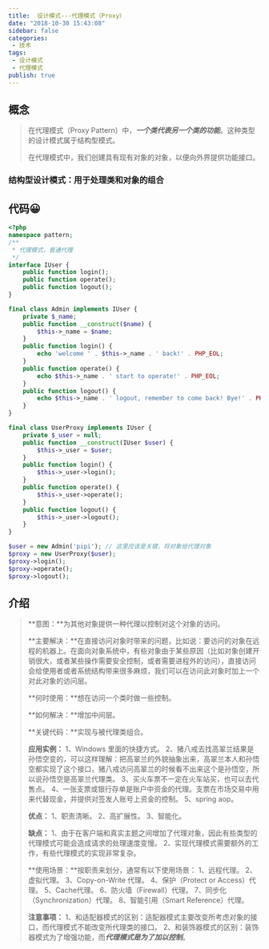 ```yaml
---
title:  设计模式---代理模式（Proxy）
date: "2018-10-30 15:43:08"
sidebar: false
categories:
 - 技术
tags:
 - 设计模式
 - 代理模式
publish: true
---
```



## 概念

> 在代理模式（Proxy Pattern）中，***一个类代表另一个类的功能***。这种类型的设计模式属于结构型模式。
>
> 在代理模式中，我们创建具有现有对象的对象，以便向外界提供功能接口。



### 结构型设计模式：用于处理类和对象的组合



## 代码😀

```php
<?php
namespace pattern;
/**
 * 代理模式，普通代理
 */
interface IUser {
    public function login();
    public function operate();
    public function logout();
}

final class Admin implements IUser {
    private $_name;
    public function __construct($name) {
        $this->_name = $name;
    }
    public function login() {
        echo 'welcome ' . $this->_name . ' back!' . PHP_EOL;
    }
    public function operate() {
        echo $this->_name . ' start to operate!' . PHP_EOL;
    }
    public function logout() {
        echo $this->_name . ' logout, remember to come back! Bye!' . PHP_EOL;
    }
}

final class UserProxy implements IUser {
    private $_user = null;
    public function __construct(IUser $user) { 
        $this->_user = $user;
    }
    public function login() {
        $this->_user->login();
    }
    public function operate() {
        $this->_user->operate();
    }
    public function logout() {
        $this->_user->logout();
    }
}

$user = new Admin('pipi'); // 这里应该是关键，将对象给代理对象
$proxy = new UserProxy($user);
$proxy->login();
$proxy->operate();
$proxy->logout();
```





## 介绍

> **意图：**为其他对象提供一种代理以控制对这个对象的访问。
>
> **主要解决：**在直接访问对象时带来的问题，比如说：要访问的对象在远程的机器上。在面向对象系统中，有些对象由于某些原因（比如对象创建开销很大，或者某些操作需要安全控制，或者需要进程外的访问），直接访问会给使用者或者系统结构带来很多麻烦，我们可以在访问此对象时加上一个对此对象的访问层。
>
> **何时使用：**想在访问一个类时做一些控制。
>
> **如何解决：**增加中间层。
>
> **关键代码：**实现与被代理类组合。
>
> **应用实例：** 1、Windows 里面的快捷方式。 2、猪八戒去找高翠兰结果是孙悟空变的，可以这样理解：把高翠兰的外貌抽象出来，高翠兰本人和孙悟空都实现了这个接口，猪八戒访问高翠兰的时候看不出来这个是孙悟空，所以说孙悟空是高翠兰代理类。 3、买火车票不一定在火车站买，也可以去代售点。 4、一张支票或银行存单是账户中资金的代理。支票在市场交易中用来代替现金，并提供对签发人账号上资金的控制。 5、spring aop。
>
> **优点：** 1、职责清晰。 2、高扩展性。 3、智能化。
>
> **缺点：** 1、由于在客户端和真实主题之间增加了代理对象，因此有些类型的代理模式可能会造成请求的处理速度变慢。 2、实现代理模式需要额外的工作，有些代理模式的实现非常复杂。
>
> **使用场景：**按职责来划分，通常有以下使用场景： 1、远程代理。 2、虚拟代理。 3、Copy-on-Write 代理。 4、保护（Protect or Access）代理。 5、Cache代理。 6、防火墙（Firewall）代理。 7、同步化（Synchronization）代理。 8、智能引用（Smart Reference）代理。
>
> **注意事项：** 1、和适配器模式的区别：适配器模式主要改变所考虑对象的接口，而代理模式不能改变所代理类的接口。 2、和装饰器模式的区别：装饰器模式为了增强功能，而***代理模式是为了加以控制***。
